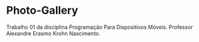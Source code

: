 # Photo-Gallery

Trabalho 01 da disciplina Programação Para Dispositivos Móveis.
Professor Alexandre Erasmo Krohn Nascimento.
